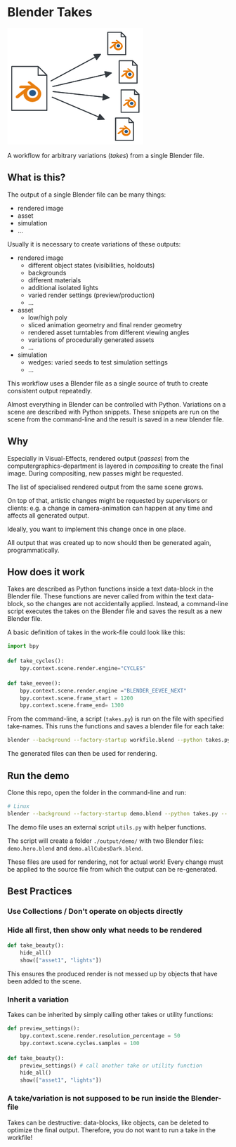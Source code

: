 # Blender Takes

![](./docs/img/bl_takes.png)

A workflow for arbitrary variations (_takes_) from a single Blender file.

## What is this?

The output of a single Blender file can be many things:

- rendered image
- asset
- simulation
- ...

Usually it is necessary to create variations of these outputs:

- rendered image
  - different object states (visibilities, holdouts)
  - backgrounds
  - different materials
  - additional isolated lights
  - varied render settings (preview/production)
  - ...
- asset
  - low/high poly
  - sliced animation geometry and final render geometry
  - rendered asset turntables from different viewing angles
  - variations of procedurally generated assets
  - ...
- simulation
  - wedges: varied seeds to test simulation settings
  - ...

This workflow uses a Blender file as a single source of truth to create consistent output repeatedly.

Almost everything in Blender can be controlled with Python. Variations on a scene are described with Python snippets. These snippets are run on the scene from the command-line and the result is saved in a new blender file.

## Why

Especially in Visual-Effects, rendered output (_passes_) from the computergraphics-department is layered in _compositing_ to create the final image.
During compositing, new passes might be requested.

The list of specialised rendered output from the same scene grows.

On top of that, artistic changes might be requested by supervisors or clients:
e.g. a change in camera-animation can happen at any time and affects all generated output.

Ideally, you want to implement this change once in one place.

All output that was created up to now should then be generated again, programmatically.

## How does it work

Takes are described as Python functions inside a text data-block in the Blender file.
These functions are never called from within the text data-block, so the changes are not accidentally applied.
Instead, a command-line script executes the takes on the Blender file and saves the result as a new Blender file.

A basic definition of takes in the work-file could look like this:

```py
import bpy

def take_cycles():
    bpy.context.scene.render.engine="CYCLES"

def take_eevee():
    bpy.context.scene.render.engine ="BLENDER_EEVEE_NEXT"
    bpy.context.scene.frame_start = 1200
    bpy.context.scene.frame_end= 1300
```

From the command-line, a script (`takes.py`) is run on the file with specified take-names.
This runs the functions and saves a blender file for each take:

```sh
blender --background --factory-startup workfile.blend --python takes.py -- take_cycles take_eevee
```

The generated files can then be used for rendering.

## Run the demo

Clone this repo, open the folder in the command-line and run:

```sh
# Linux
blender --background --factory-startup demo.blend --python takes.py -- hero allCubesDark
```

The demo file uses an external script `utils.py` with helper functions.

The script will create a folder `./output/demo/` with two Blender files:
`demo.hero.blend` and `demo.allCubesDark.blend`.

These files are used for rendering, not for actual work! Every change must be applied to the source file from which the output can be re-generated.

## Best Practices

### Use Collections / Don't operate on objects directly

### Hide all first, then show only what needs to be rendered

```py
def take_beauty():
    hide_all()
    show(["asset1", "lights"])
```

This ensures the produced render is not messed up by objects that have been added to the scene.

### Inherit a variation

Takes can be inherited by simply calling other takes or utility functions:

```python
def preview_settings():
    bpy.context.scene.render.resolution_percentage = 50
    bpy.context.scene.cycles.samples = 100

def take_beauty():
    preview_settings() # call another take or utility function
    hide_all()
    show(["asset1", "lights"])
```

### A take/variation is not supposed to be run inside the Blender-file

Takes can be destructive: data-blocks, like objects, can be deleted to optimize the final output.
Therefore, you do not want to run a take in the workfile!

